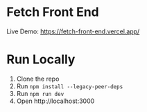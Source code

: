 # Fetch Front End

Live Demo: https://fetch-front-end.vercel.app/

# Run Locally

1. Clone the repo
2. Run `npm install --legacy-peer-deps`
3. Run `npm run dev`
4. Open http://localhost:3000
